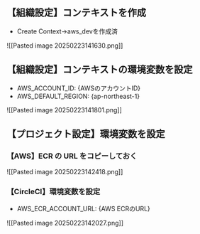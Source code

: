 ## 【組織設定】コンテキストを作成

- Create Context→aws_devを作成済

![[Pasted image 20250223141630.png]]

## 【組織設定】コンテキストの環境変数を設定

- AWS_ACCOUNT_ID: {AWSのアカウントID}
- AWS_DEFAULT_REGION: {ap-northeast-1}

![[Pasted image 20250223141801.png]]

## 【プロジェクト設定】環境変数を設定 

### 【AWS】ECR の URL をコピーしておく

![[Pasted image 20250223142418.png]]

### 【CircleCI】環境変数を設定

- AWS_ECR_ACCOUNT_URL: {AWS ECRのURL}

![[Pasted image 20250223142027.png]]